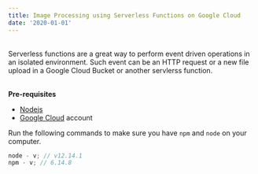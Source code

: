 ```yaml
---
title: Image Processing using Serverless Functions on Google Cloud
date: '2020-01-01'
---
```


<br>
Serverless functions are a great way to perform event driven operations in an isolated environment. Such event can be an HTTP request or a new file upload in a Google Cloud Bucket or another servlerss function.

<br>
<br>

**Pre-requisites**

- [Nodejs](https://nodejs.org/en/)
- [Google Cloud](https://cloud.google.com/) account

Run the following commands to make sure you have `npm` and `node` on your computer.

```javascript
node - v; // v12.14.1
npm - v; // 6.14.8
```
